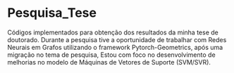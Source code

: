 # Pesquisa_Tese
Códigos implementados para obtenção dos resultados da minha tese de doutorado.
Durante a pesquisa tive a oportunidade de trabalhar com Redes Neurais em Grafos
utilizando o framework Pytorch-Geometrics, após uma migração no tema de pesquisa,
Estou com foco no desenvolvimento de melhorias no modelo de Máquinas de Vetores de
Suporte (SVM/SVR).
